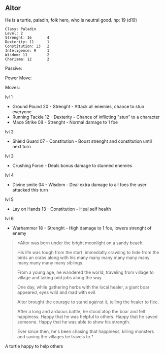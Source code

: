 ## Altor 

He is a turtle, paladin, folk hero, who is neutral good.
hp: 19 (d10)

	Class: Paladin
	Level: 2
	Strenght: 16       4
	Dexterity: 11      1
	Constitution: 13   2
	Inteligence: 9     1
	Wisdom: 11         2
	Charisma: 12       2

Passive:


Power Move: 


Moves:

lvl 1
* Ground Pound   20   - Strenght          - Attack all enemies, chance to stun everyone
* Running Tackle  12   - Dexterity         - Chance of inflicting "stun" to a character
* Mace Strike        08   - Strenght           - Normal damage to 1 foe

lvl 2
* Shield Guard      07   - Constitution     - Boost strenght and constitution until next turn

lvl 3
* Crushing Force     - Deals bonus damage to stunned enemies

lvl 4
* Divine smite       04   - Wisdom           - Deal extra damage to all foes the user attacked this turn

lvl 5
* Lay on Hands     13   - Constitution     - Heal self health

lvl 6
* Warhammer       18   - Strenght           - High damage to 1 foe, lowers strenght of enemy 



>*Altor was born under the bright moonlight on a sandy beach.
>
>His life was tough from the start, immediatly crawling to hide from the birds an crabs along with his many many many many many many many many many many siblings.
>
>From a young age, he wandered the world, traveling from village to village and taking odd jobs along the way.
>
>One day, while gathering herbs with the local healer, a giant boar appeared, eyes wild and mad with evil.
>
>Altor brought the courage to stand against it, telling the healer to flee.
>
>After a long and arduous battle, he stood atop the boar and felt happiness. Happy that he was helpful to others. Happy that he saved someone. Happy that he was able to show his strength.
>
>Ever since then, he's been chasing that happiness, killing monsters and saving the villages he travels to.*

A tortle happy to help others